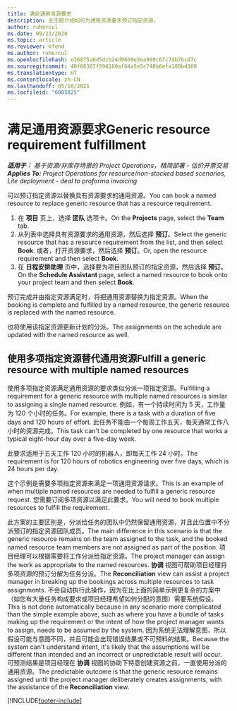```yaml
---
title: 满足通用资源要求
description: 此主题介绍如何为通用资源要求预订指定资源。
author: ruhercul
ms.date: 09/23/2020
ms.topic: article
ms.reviewer: kfend
ms.author: ruhercul
ms.openlocfilehash: e36875a0d5dcb24d9669e2ea989c6fc7db7bcd7c
ms.sourcegitcommit: 40f68387f594180af64a5e5c748b6efa188bd300
ms.translationtype: HT
ms.contentlocale: zh-CN
ms.lasthandoff: 05/10/2021
ms.locfileid: "6005825"
---
```

# <a name="generic-resource-requirement-fulfillment"></a><span data-ttu-id="e69fe-103">满足通用资源要求</span><span class="sxs-lookup"><span data-stu-id="e69fe-103">Generic resource requirement fulfillment</span></span>

<span data-ttu-id="e69fe-104">_**适用于：** 基于资源/非库存场景的 Project Operations，精简部署 - 估价开票交易_</span><span class="sxs-lookup"><span data-stu-id="e69fe-104">_**Applies To:** Project Operations for resource/non-stocked based scenarios, Lite deployment - deal to proforma invoicing_</span></span>

<span data-ttu-id="e69fe-105">可以预订指定资源以替换具有资源要求的通用资源。</span><span class="sxs-lookup"><span data-stu-id="e69fe-105">You can book a named resource to replace generic resource that has a resource requirement.</span></span>

1. <span data-ttu-id="e69fe-106">在 **项目** 页上，选择 **团队** 选项卡。</span><span class="sxs-lookup"><span data-stu-id="e69fe-106">On the **Projects** page, select the **Team** tab.</span></span>
2. <span data-ttu-id="e69fe-107">从列表中选择具有资源要求的通用资源，然后选择 **预订**。</span><span class="sxs-lookup"><span data-stu-id="e69fe-107">Select the generic resource that has a resource requirement from the list, and then select **Book**.</span></span> <span data-ttu-id="e69fe-108">或者，打开资源要求，然后选择 **预订**。</span><span class="sxs-lookup"><span data-stu-id="e69fe-108">Or, open the resource requirement and then select **Book**.</span></span>
3. <span data-ttu-id="e69fe-109">在 **日程安排助理** 页中，选择要为项目团队预订的指定资源，然后选择 **预订**。</span><span class="sxs-lookup"><span data-stu-id="e69fe-109">On the **Schedule Assistant** page, select a named resource to book onto your project team and then select **Book**.</span></span>

<span data-ttu-id="e69fe-110">预订完成并由指定资源满足时，将把通用资源替换为指定资源。</span><span class="sxs-lookup"><span data-stu-id="e69fe-110">When the booking is complete and fulfilled by a named resource, the generic resource is replaced with the named resource.</span></span>

<span data-ttu-id="e69fe-111">也将使用该指定资源更新计划的分派。</span><span class="sxs-lookup"><span data-stu-id="e69fe-111">The assignments on the schedule are updated with the named resource as well.</span></span>

## <a name="fulfill-a-generic-resource-with-multiple-named-resources"></a><span data-ttu-id="e69fe-112">使用多项指定资源替代通用资源</span><span class="sxs-lookup"><span data-stu-id="e69fe-112">Fulfill a generic resource with multiple named resources</span></span>
<span data-ttu-id="e69fe-113">使用多项指定资源满足通用资源的要求类似分派一项指定资源。</span><span class="sxs-lookup"><span data-stu-id="e69fe-113">Fulfilling a requirement for a generic resource with multiple named resources is similar to assigning a single named resource.</span></span> <span data-ttu-id="e69fe-114">例如，有一个持续时间为 5 天，工作量为 120 个小时的任务。</span><span class="sxs-lookup"><span data-stu-id="e69fe-114">For example, there is a task with a duration of five days and 120 hours of effort.</span></span> <span data-ttu-id="e69fe-115">此任务不能由一个每周工作五天，每天通常工作八小时的资源完成。</span><span class="sxs-lookup"><span data-stu-id="e69fe-115">This task can't be completed by one resource that works a typical eight-hour day over a five-day week.</span></span> 

<span data-ttu-id="e69fe-116">此要求适用于五天工作 120 小时的机器人，即每天工作 24 小时。</span><span class="sxs-lookup"><span data-stu-id="e69fe-116">The requirement is for 120 hours of robotics engineering over five days, which is 24 hours per day.</span></span>

<span data-ttu-id="e69fe-117">这个示例是需要多项指定资源来满足一项通用资源请求。</span><span class="sxs-lookup"><span data-stu-id="e69fe-117">This is an example of when multiple named resources are needed to fulfill a generic resource request.</span></span> <span data-ttu-id="e69fe-118">您需要订阅多项资源以满足此要求。</span><span class="sxs-lookup"><span data-stu-id="e69fe-118">You will need to book multiple resources to fulfill the requirement.</span></span>

<span data-ttu-id="e69fe-119">此方案的主要区别是，分派给任务的团队中仍然保留通用资源，并且此位置中不分派预订的指定资源团队成员。</span><span class="sxs-lookup"><span data-stu-id="e69fe-119">The main difference in this scenario is that the generic resource remains on the team assigned to the task, and the booked named resource team members are not assigned as part of the position.</span></span> <span data-ttu-id="e69fe-120">项目经理可以根据需要将工作分派给指定资源。</span><span class="sxs-lookup"><span data-stu-id="e69fe-120">The project manager can assign the work as appropriate to the named resources.</span></span> <span data-ttu-id="e69fe-121">**协调** 视图可帮助项目经理将多项资源的预订分解为任务分派。</span><span class="sxs-lookup"><span data-stu-id="e69fe-121">The **Reconciliation** view can assist a project manager in breaking up the bookings across multiple resources to task assignments.</span></span> <span data-ttu-id="e69fe-122">不会自动执行此操作，因为在比上面的简单示例更复杂的方案中（如您有大量任务构成要求或项目经理希望如何分配的意图）需要系统假设。</span><span class="sxs-lookup"><span data-stu-id="e69fe-122">This is not done automatically because in any scenario more complicated than the simple example above, such as where you have a bundle of tasks making up the requirement or the intent of how the project manager wants to assign, needs to be assumed by the system.</span></span> <span data-ttu-id="e69fe-123">因为系统无法理解意图，所以假设可能与意图不同，并且可能会出现错误结果或不可预料的结果。</span><span class="sxs-lookup"><span data-stu-id="e69fe-123">Because the system can't understand intent, it's likely that the assumptions will be different than intended and an incorrect or unpredictable result will occur.</span></span> <span data-ttu-id="e69fe-124">可预测结果是项目经理在 **协调** 视图的协助下特意创建资源之前，一直使用分派的通用资源。</span><span class="sxs-lookup"><span data-stu-id="e69fe-124">The predictable outcome is that the generic resource remains assigned until the project manager deliberately creates assignments, with the assistance of the **Reconciliation** view.</span></span>




[!INCLUDE[footer-include](../includes/footer-banner.md)]